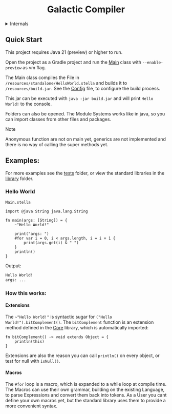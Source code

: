 
<h1 align="center">Galactic Compiler</h1>

<details>
<summary>Internals</summary>

* Main Entry File [Universe](src/main/java/de/plixo/galactic/Universe.java)
* [Lexer](src/main/java/de/plixo/galactic/lexer)
* [Parser](src/main/java/de/plixo/galactic/parsing)
* [High Level](src/main/java/de/plixo/galactic/high_level)
* [Typed](src/main/java/de/plixo/galactic/typed)
* [Code Generation](src/main/java/de/plixo/galactic/codegen)

</details>

## Quick Start

This project requires Java 21 (preview) or higher to run.

Open the project as a Gradle project and run the [Main](src/main/java/de/plixo/galactic/Main.java) 
class with `--enable-preview` as vm flag.

The Main class compiles the File in `/resources/standalone/HelloWorld.stella` and builds it to `/resources/build.jar`.
See the [Config](resources/config.toml) file, to configure the build process.


This jar can be executed with `java -jar build.jar` and will print `Hello World!` to the console.

Folders can also be opened. The Module Systems works like in java, so you can import classes from other files and packages. 
 

> [!Note]
> Anonymous function are not on main yet, generics are not implemented and there is no way of calling the super methods yet.


## Examples:
For more examples see the [tests](resources/tests) folder, or view the standard libraries in the [library](resources/library) folder.

### Hello World
`Main.stella`
```
import @java String java.lang.String

fn main(args: [String]) = {
    ~"Hello World!"

    print("args: ")
    #for var i = 0, i < args.length, i = i + 1 {
        print(args.get(i) & " ")
    }
    println()
}
```
Output:
```cmd
Hello World!
args: ...
```

### How this works:

#### Extensions
The `~"Hello World!"` is syntactic sugar for `("Hello World!").bitComplement()`.
The `bitComplement` function is an extension method defined in the [Core](resources/library/Core.stella) library, which is automatically 
imported:

```
fn bitComplement() -> void extends Object = {
    println(this)
}
```

Extensions are also the reason you can call `println()` on every object, or test for null with `isNull()`.

#### Macros
The `#for` loop is a macro, which is expanded to a while loop at compile time.
The Macros can use their own grammar, building on the existing Language, to parse Expressions and convert them back into tokens.
As a User you cant define your own macros yet, but the standard library uses them to provide a more convenient syntax.